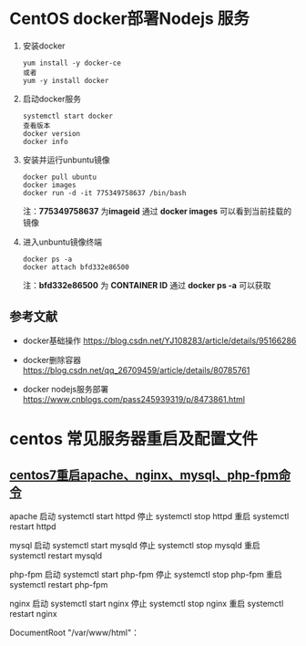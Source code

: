 # CentOS docker部署Nodejs 服务 

1. 安装docker

   ```
   yum install -y docker-ce
   或者
   yum -y install docker
   ```

   

2. 启动docker服务

   ```
   systemctl start docker
   查看版本
   docker version
   docker info
   ```

   

3. 安装并运行unbuntu镜像

   ```
   docker pull ubuntu
   docker images
   docker run -d -it 775349758637 /bin/bash
   ```

   注：**775349758637** 为**imageid** 通过 **docker images** 可以看到当前挂载的镜像

4. 进入unbuntu镜像终端

   ```
   docker ps -a
   docker attach bfd332e86500
   ```

   注：**bfd332e86500** 为 **CONTAINER ID** 通过 **docker ps -a** 可以获取

## 参考文献

- docker基础操作 https://blog.csdn.net/YJ108283/article/details/95166286

- docker删除容器  https://blog.csdn.net/qq_26709459/article/details/80785761
- docker nodejs服务部署 https://www.cnblogs.com/pass245939319/p/8473861.html



# centos 常见服务器重启及配置文件

## [centos7重启apache、nginx、mysql、php-fpm命令](https://www.cnblogs.com/zhang-ding-1314/p/8403819.html)

apache
启动
systemctl start httpd
停止
systemctl stop httpd
重启
systemctl restart httpd


mysql
启动
systemctl start mysqld
停止
systemctl stop mysqld
重启
systemctl restart mysqld


php-fpm
启动
systemctl start php-fpm
停止
systemctl stop php-fpm
重启
systemctl restart php-fpm

nginx
启动
systemctl start nginx
停止
systemctl stop nginx
重启
systemctl restart nginx



DocumentRoot "/var/www/html"：